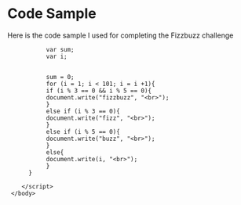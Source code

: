 # Code Sample
Here is the code sample I used for completing the Fizzbuzz challenge
<!DOCTYPE html>
<html>
    <head>
    </head>
        <body>
            

               var sum;
               var i;


               sum = 0;
               for (i = 1; i < 101; i = i +1){
               if (i % 3 == 0 && i % 5 == 0){
               document.write("fizzbuzz", "<br>");
               }
               else if (i % 3 == 0){
               document.write("fizz", "<br>");
               }
               else if (i % 5 == 0){
               document.write("buzz", "<br>");
               }
               else{
               document.write(i, "<br>");
               }
          }

        </script>
     </body>
</html>
